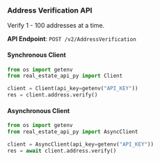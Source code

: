 
### Address Verification API <a name="verify"></a>

Verify 1 - 100 addresses at a time.

**API Endpoint**: `POST /v2/AddressVerification`

#### Synchronous Client

```python
from os import getenv
from real_estate_api_py import Client

client = Client(api_key=getenv("API_KEY"))
res = client.address.verify()
```

#### Asynchronous Client

```python
from os import getenv
from real_estate_api_py import AsyncClient

client = AsyncClient(api_key=getenv("API_KEY"))
res = await client.address.verify()
```
